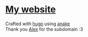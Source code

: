 # [My website](https://bella.voklen.com)
Crafted with [hugo](https://gohugo.io) using [anake](https://themes.gohugo.io/themes/gohugo-theme-ananke/)\
Thank you [Alex](https://github.com/Voklen) for the subdomain :3
